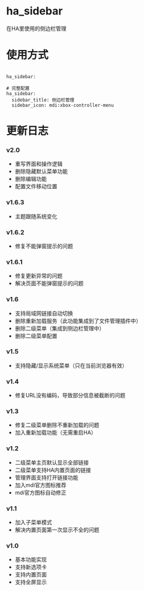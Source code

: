 # ha_sidebar
在HA里使用的侧边栏管理


# 使用方式

```

ha_sidebar:

```

```
# 完整配置
ha_sidebar:
  sidebar_title: 侧边栏管理
  sidebar_icon: mdi:xbox-controller-menu

```

# 更新日志

### v2.0
- 重写界面和操作逻辑
- 删除隐藏默认菜单功能
- 删除编辑功能
- 配置文件移动位置

### v1.6.3
- 主题跟随系统变化

### v1.6.2
- 修复不能弹窗提示的问题

### v1.6.1
- 修复更新异常的问题
- 解决页面不能弹窗提示的问题

### v1.6
- 支持局域网链接自动切换
- 删除重新加载服务（此功能集成到了文件管理插件中）
- 删除二级菜单（集成到侧边栏管理中）
- 删除二级菜单配置

### v1.5
- 支持隐藏/显示系统菜单（只在当前浏览器有效）

### v1.4
- 修复URL没有编码，导致部分信息被截断的问题

### v1.3
- 修复二级菜单删除不重新加载的问题
- 加入重新加载功能（无需重启HA）

### v1.2
- 二级菜单主页默认显示全部链接
- 二级菜单支持HA内置页面的链接
- 管理界面支持打开链接功能
- 加入mdi官方图标推荐
- mdi官方图标自动修正

### v1.1
- 加入子菜单模式
- 解决内置页面第一次显示不全的问题

### v1.0
- 基本功能实现
- 支持新选项卡
- 支持内置页面
- 支持全屏显示